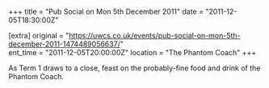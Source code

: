 +++
title = "Pub Social on Mon 5th December 2011"
date = "2011-12-05T18:30:00Z"

[extra]
original = "https://uwcs.co.uk/events/pub-social-on-mon-5th-december-2011-1474489056637/"    
ent_time = "2011-12-05T20:00:00Z"
location = "The Phantom Coach"
+++

As Term 1 draws to a close, feast on the probably-fine food and drink of the Phantom Coach.


